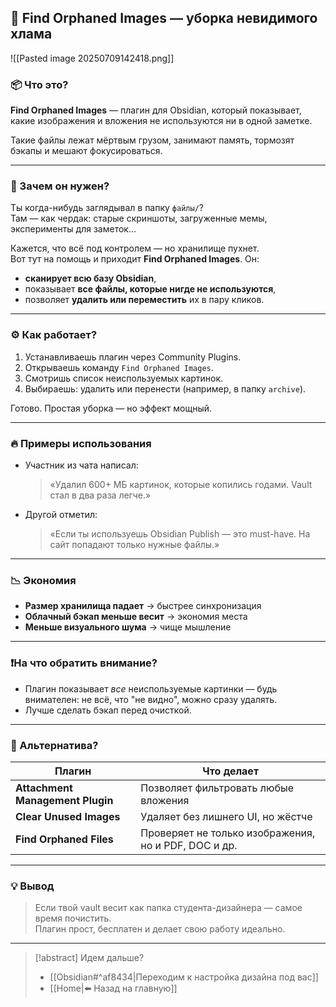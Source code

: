 ## 🧹 Find Orphaned Images — уборка невидимого хлама

![[Pasted image 20250709142418.png]]

### 📦 Что это?

**Find Orphaned Images** — плагин для Obsidian, который показывает, какие изображения и вложения не используются ни в одной заметке.  

Такие файлы лежат мёртвым грузом, занимают память, тормозят бэкапы и мешают фокусироваться.

---
### 🤔 Зачем он нужен?

Ты когда-нибудь заглядывал в папку `файлы/`?  
Там — как чердак: старые скриншоты, загруженные мемы, эксперименты для заметок…

Кажется, что всё под контролем — но хранилище пухнет.  
Вот тут на помощь и приходит **Find Orphaned Images**. Он:

- **сканирует всю базу Obsidian**,
- показывает **все файлы, которые нигде не используются**,
- позволяет **удалить или переместить** их в пару кликов.

---

### ⚙️ Как работает?

1. Устанавливаешь плагин через Community Plugins.
2. Открываешь команду `Find Orphaned Images`.
3. Смотришь список неиспользуемых картинок.
4. Выбираешь: удалить или перенести (например, в папку `archive`).

Готово. Простая уборка — но эффект мощный.

---

### 🔥 Примеры использования

- Участник из чата написал:
    
    > «Удалил 600+ МБ картинок, которые копились годами. Vault стал в два раза легче.»
    
- Другой отметил:
    
    > «Если ты используешь Obsidian Publish — это must-have. На сайт попадают только нужные файлы.»
    

---

### 📉 Экономия

- **Размер хранилища падает** → быстрее синхронизация
- **Облачный бэкап меньше весит** → экономия места
- **Меньше визуального шума** → чище мышление

---

### ❗️На что обратить внимание?

- Плагин показывает _все_ неиспользуемые картинки — будь внимателен: не всё, что "не видно", можно сразу удалять.
- Лучше сделать бэкап перед очисткой.

---

### 🧰 Альтернатива?

|Плагин|Что делает|
|---|---|
|**Attachment Management Plugin**|Позволяет фильтровать любые вложения|
|**Clear Unused Images**|Удаляет без лишнего UI, но жёстче|
|**Find Orphaned Files**|Проверяет не только изображения, но и PDF, DOC и др.|

---

### 💡 Вывод

> Если твой vault весит как папка студента-дизайнера — самое время почистить.  
> Плагин прост, бесплатен и делает свою работу идеально.

---
> [!abstract] Идем дальше?
> - [[Obsidian#^af8434|Переходим к настройка дизайна под вас]]
> - [[Home|⬅️ Назад на главную]]